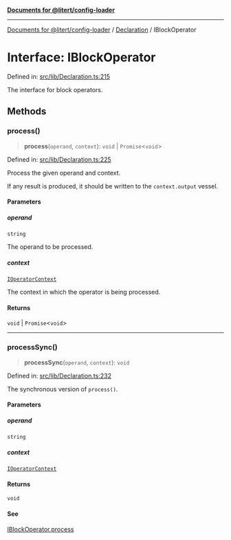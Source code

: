 [**Documents for @litert/config-loader**](../../README.md)

***

[Documents for @litert/config-loader](../../README.md) / [Declaration](../README.md) / IBlockOperator

# Interface: IBlockOperator

Defined in: [src/lib/Declaration.ts:215](https://github.com/litert/config-loader.js/blob/master/src/lib/Declaration.ts#L215)

The interface for block operators.

## Methods

### process()

> **process**(`operand`, `context`): `void` \| `Promise`\<`void`\>

Defined in: [src/lib/Declaration.ts:225](https://github.com/litert/config-loader.js/blob/master/src/lib/Declaration.ts#L225)

Process the given operand and context.

If any result is produced, it should be written to the `context.output` vessel.

#### Parameters

##### operand

`string`

The operand to be processed.

##### context

[`IOperatorContext`](IOperatorContext.md)

The context in which the operator is being processed.

#### Returns

`void` \| `Promise`\<`void`\>

***

### processSync()

> **processSync**(`operand`, `context`): `void`

Defined in: [src/lib/Declaration.ts:232](https://github.com/litert/config-loader.js/blob/master/src/lib/Declaration.ts#L232)

The synchronous version of `process()`.

#### Parameters

##### operand

`string`

##### context

[`IOperatorContext`](IOperatorContext.md)

#### Returns

`void`

#### See

[IBlockOperator.process](#process)
